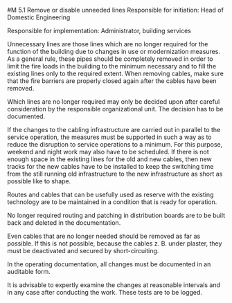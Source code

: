 #M 5.1 Remove or disable unneeded lines
Responsible for initiation: Head of Domestic Engineering

Responsible for implementation: Administrator, building services

Unnecessary lines are those lines which are no longer required for the function of the building due to changes in use or modernization measures. As a general rule, these pipes should be completely removed in order to limit the fire loads in the building to the minimum necessary and to fill the existing lines only to the required extent. When removing cables, make sure that the fire barriers are properly closed again after the cables have been removed.

Which lines are no longer required may only be decided upon after careful consideration by the responsible organizational unit. The decision has to be documented.

If the changes to the cabling infrastructure are carried out in parallel to the service operation, the measures must be supported in such a way as to reduce the disruption to service operations to a minimum. For this purpose, weekend and night work may also have to be scheduled. If there is not enough space in the existing lines for the old and new cables, then new tracks for the new cables have to be installed to keep the switching time from the still running old infrastructure to the new infrastructure as short as possible like to shape.

Routes and cables that can be usefully used as reserve with the existing technology are to be maintained in a condition that is ready for operation.

No longer required routing and patching in distribution boards are to be built back and deleted in the documentation.

Even cables that are no longer needed should be removed as far as possible. If this is not possible, because the cables z. B. under plaster, they must be deactivated and secured by short-circuiting.

In the operating documentation, all changes must be documented in an auditable form.

It is advisable to expertly examine the changes at reasonable intervals and in any case after conducting the work. These tests are to be logged.



